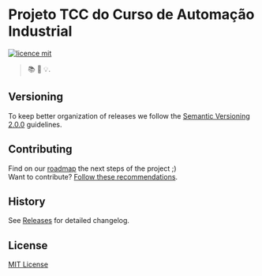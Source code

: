 # Projeto TCC do Curso de Automação Industrial

[![licence mit](https://img.shields.io/badge/licence-MIT-blue.svg)](https://github.com/tccautomacao/14916/blob/master/LICENSE.md)

> :books: :pencil: :bulb:.

## Versioning

To keep better organization of releases we follow the [Semantic Versioning 2.0.0](http://semver.org/) guidelines.

## Contributing
Find on our [roadmap](https://github.com/tccautomacao/14916/issues/1) the next steps of the project ;)
<br>
Want to contribute? [Follow these recommendations](https://github.com/tccautomacao/14916/blob/master/CONTRIBUTING.md).

## History
See [Releases](https://github.com/tccautomacao/14916/releases) for detailed changelog.

## License
[MIT License](https://github.com/tccautomacao/14916/blob/master/LICENSE.md)
